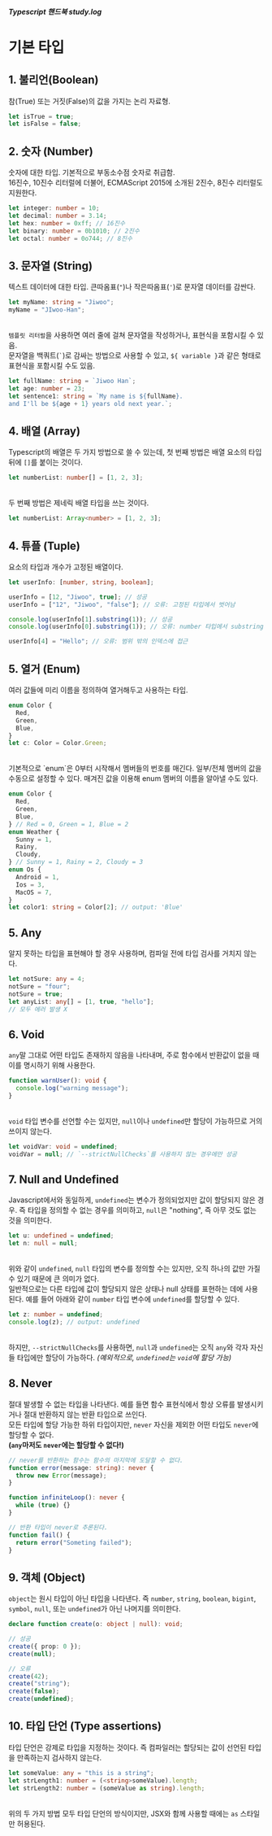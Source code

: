 ##### Typescript 핸드북 study.log

# 기본 타입

## 1. 불리언(Boolean)

참(True) 또는 거짓(False)의 값을 가지는 논리 자료형.

```typescript
let isTrue = true;
let isFalse = false;
```

## 2. 숫자 (Number)

숫자에 대한 타입. 기본적으로 부동소수점 숫자로 취급함.  
16진수, 10진수 리터럴에 더불어, ECMAScript 2015에 소개된 2진수, 8진수 리터럴도 지원한다.

```typescript
let integer: number = 10;
let decimal: number = 3.14;
let hex: number = 0xff; // 16진수
let binary: number = 0b1010; // 2진수
let octal: number = 0o744; // 8진수
```

## 3. 문자열 (String)

텍스트 데이터에 대한 타입. 큰따옴표(`"`)나 작은따옴표(`'`)로 문자열 데이터를 감싼다.

```typescript
let myName: string = "Jiwoo";
myName = "JIwoo-Han";
```

<br>`템플릿 리터럴`을 사용하면 여러 줄에 걸쳐 문자열을 작성하거나, 표현식을 포함시킬 수 있음.  
문자열을 백쿼트(<code>\`</code>)로 감싸는 방법으로 사용할 수 있고, `${ variable }`과 같은 형태로 표현식을 포함시킬 수도 있음.

```typescript
let fullName: string = `Jiwoo Han`;
let age: number = 23;
let sentence1: string = `My name is ${fullName}.
and I'll be ${age + 1} years old next year.`;
```

## 4. 배열 (Array)

Typescript의 배열은 두 가지 방법으로 쓸 수 있는데, 첫 번째 방법은 배열 요소의 타입 뒤에 `[]`를 붙이는 것이다.

```typescript
let numberList: number[] = [1, 2, 3];
```

<br>두 번째 방법은 제네릭 배열 타입을 쓰는 것이다.

```typescript
let numberList: Array<number> = [1, 2, 3];
```

## 4. 튜플 (Tuple)

요소의 타입과 개수가 고정된 배열이다.

```typescript
let userInfo: [number, string, boolean];

userInfo = [12, "Jiwoo", true]; // 성공
userInfo = ["12", "Jiwoo", "false"]; // 오류: 고정된 타입에서 벗어남

console.log(userInfo[1].substring(1)); // 성공
console.log(userInfo[0].substring(1)); // 오류: number 타입에서 substring()을 호출

userInfo[4] = "Hello"; // 오류: 범위 밖의 인덱스에 접근
```

## 5. 열거 (Enum)

여러 값들에 미리 이름을 정의하여 열거해두고 사용하는 타입.

```typescript
enum Color {
  Red,
  Green,
  Blue,
}
let c: Color = Color.Green;
```

<br>
기본적으로 `enum`은 0부터 시작해서 멤버들의 번호를 매긴다. 일부/전체 멤버의 값을 수동으로 설정할 수 있다.  
매겨진 값을 이용해 enum 멤버의 이름을 알아낼 수도 있다.

```typescript
enum Color {
  Red,
  Green,
  Blue,
} // Red = 0, Green = 1, Blue = 2
enum Weather {
  Sunny = 1,
  Rainy,
  Cloudy,
} // Sunny = 1, Rainy = 2, Cloudy = 3
enum Os {
  Android = 1,
  Ios = 3,
  MacOS = 7,
}
let color1: string = Color[2]; // output: 'Blue'
```

## 5. Any

알지 못하는 타입을 표현해야 할 경우 사용하며, 컴파일 전에 타입 검사를 거치지 않는다.

```typescript
let notSure: any = 4;
notSure = "four";
notSure = true;
let anyList: any[] = [1, true, "hello"];
// 모두 에러 발생 X
```

## 6. Void

`any`말 그대로 어떤 타입도 존재하지 않음을 나타내며, 주로 함수에서 반환값이 없을 때 이를 명시하기 위해 사용한다.

```typescript
function warnUser(): void {
  console.log("warning message");
}
```

<br>`void` 타입 변수를 선언할 수는 있지만, `null`이나 `undefined`만 할당이 가능하므로 거의 쓰이지 않는다.

```typescript
let voidVar: void = undefined;
voidVar = null; // `--strictNullChecks`를 사용하지 않는 경우에만 성공
```

## 7. Null and Undefined

Javascript에서와 동일하게, `undefined`는 변수가 정의되었지만 값이 할당되지 않은 경우. 즉 타입을 정의할 수 없는 경우를 의미하고, `null`은 "nothing", 즉 아무 것도 없는 것을 의미한다.

```typescript
let u: undefined = undefined;
let n: null = null;
```

<br> 위와 같이 `undefined`, `null` 타입의 변수를 정의할 수는 있지만, 오직 하나의 값만 가질 수 있기 때문에 큰 의미가 없다.  
일반적으로는 다른 타입에 값이 할당되지 않은 상태나 null 상태를 표현하는 데에 사용된다. 예를 들어 아래와 같이 `number` 타입 변수에 `undefined`를 할당할 수 있다.

```typescript
let z: number = undefined;
console.log(z); // output: undefined
```

<br>하지만, `--strictNullChecks`를 사용하면, `null`과 `undefined`는 오직 `any`와 각자 자신들 타입에만 할당이 가능하다. _(예외적으로, `undefined`는 `void`에 할당 가능)_

## 8. Never

절대 발생할 수 없는 타입을 나타낸다. 예를 들면 함수 표현식에서 항상 오류를 발생시키거나 절대 반환하지 않는 반환 타입으로 쓰인다.  
모든 타입에 할당 가능한 하위 타입이지만, `never` 자신을 제외한 어떤 타입도 `never`에 할당할 수 없다.  
**(`any`마저도 `never`에는 할당할 수 없다!)**

```typescript
// never를 반환하는 함수는 함수의 마지막에 도달할 수 없다.
function error(message: string): never {
  throw new Error(message);
}

function infiniteLoop(): never {
  while (true) {}
}

// 반환 타입이 never로 추론된다.
function fail() {
  return error("Someting failed");
}
```

## 9. 객체 (Object)

`object`는 원시 타입이 아닌 타입을 나타낸다. 즉 `number`, `string`, `boolean`, `bigint`, `symbol`, `null`, 또는 `undefined`가 아닌 나머지를 의미한다.

```typescript
declare function create(o: object | null): void;

// 성공
create({ prop: 0 });
create(null);

// 오류
create(42);
create("string");
create(false);
create(undefined);
```

## 10. 타입 단언 (Type assertions)

타입 단언은 강제로 타입을 지정하는 것이다. 즉 컴파일러는 할당되는 값이 선언된 타입을 만족하는지 검사하지 않는다.

```typescript
let someValue: any = "this is a string";
let strLength1: number = (<string>someValue).length;
let strLength2: number = (someValue as string).length;
```

<br> 위의 두 가지 방법 모두 타입 단언의 방식이지만, JSX와 함께 사용할 때에는 `as` 스타일만 허용된다.
